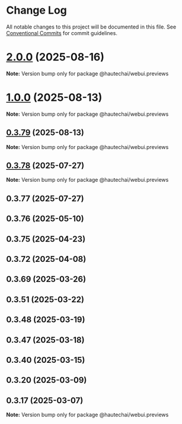# Change Log

All notable changes to this project will be documented in this file.
See [Conventional Commits](https://conventionalcommits.org) for commit guidelines.

# [2.0.0](https://github.com/HautechAI/webui/compare/@hautechai/webui.previews@1.0.0...@hautechai/webui.previews@2.0.0) (2025-08-16)

**Note:** Version bump only for package @hautechai/webui.previews





# [1.0.0](https://github.com/HautechAI/webui/compare/@hautechai/webui.previews@0.3.79...@hautechai/webui.previews@1.0.0) (2025-08-13)

**Note:** Version bump only for package @hautechai/webui.previews

## [0.3.79](https://github.com/HautechAI/webui/compare/@hautechai/webui.previews@0.3.78...@hautechai/webui.previews@0.3.79) (2025-08-13)

**Note:** Version bump only for package @hautechai/webui.previews

## [0.3.78](https://github.com/HautechAI/webui/compare/@hautechai/webui.previews@0.3.77...@hautechai/webui.previews@0.3.78) (2025-07-27)

**Note:** Version bump only for package @hautechai/webui.previews

## 0.3.77 (2025-07-27)

## 0.3.76 (2025-05-10)

## 0.3.75 (2025-04-23)

## 0.3.72 (2025-04-08)

## 0.3.69 (2025-03-26)

## 0.3.51 (2025-03-22)

## 0.3.48 (2025-03-19)

## 0.3.47 (2025-03-18)

## 0.3.40 (2025-03-15)

## 0.3.20 (2025-03-09)

## 0.3.17 (2025-03-07)

**Note:** Version bump only for package @hautechai/webui.previews
